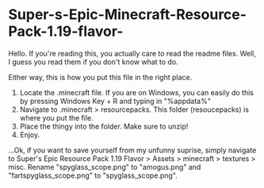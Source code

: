 # Super-s-Epic-Minecraft-Resource-Pack-1.19-flavor-
Hello. If you're reading this, you actually care to read the readme files. Well, I guess you read them if you don't know what to do.

Either way, this is how you put this file in the right place.
1. Locate the .minecraft file. If you are on Windows, you can easily do this by pressing Windows Key + R and typing in "%appdata%"
2. Navigate to .minecraft > resourcepacks. This folder (resoucepacks) is where you put the file.
3. Place the thingy into the folder. Make sure to unzip!
4. Enjoy.














...Ok, if you want to save yourself from my unfunny suprise, simply navigate to Super's Epic Resource Pack 1.19 Flavor > Assets > minecraft > textures > misc. Rename "spyglass_scope.png" to "amogus.png" and "fartspyglass_scope.png" to "spyglass_scope.png".
